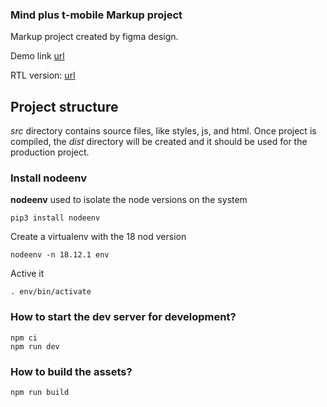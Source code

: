 ### Mind plus t-mobile Markup project ###

Markup project created by figma design.

Demo link [url](https://dubisoft-solutions.github.io/mind-plus-t-mobile/ "Demo project link")

RTL version: [url](https://dubisoft-solutions.github.io/mind-plus-t-mobile/?rtl=true "Demo rtl project link")

## Project structure ##

*src* directory contains source files, like styles, js, and html. Once project is compiled, the *dist* directory will be created and it should be used for the production project.

### Install nodeenv ###

**nodeenv** used to isolate the node versions on the system 

    pip3 install nodeenv

Create a virtualenv with the 18 nod version

    nodeenv -n 18.12.1 env

Active it 

    . env/bin/activate

### How to start the dev server for development? ###

    npm ci
    npm run dev


### How to build the assets? ###

    npm run build

